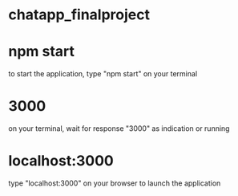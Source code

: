 # chatapp_finalproject

# npm start
to start the application, type "npm start" on your terminal

# 3000
on your terminal, wait for response "3000" as indication or running

# localhost:3000
type "localhost:3000" on your browser to launch the application

